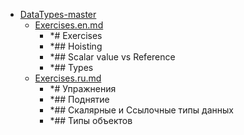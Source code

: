 - <a href = "E:\Node_projects\Node_Way\NBase\_Md\_Index\__Closer\_HPW\Part_I\content\Courses\Fundamentals\automaticLabCheck\DataTypes-master\cat.DataTypes-master\dir.DataTypes-master.md">DataTypes-master</a>
    - <a href = "E:\Node_projects\Node_Way\NBase\_Md\_Index\__Closer\_HPW\Part_I\content\Courses\Fundamentals\automaticLabCheck\DataTypes-master\Exercises.en.md">Exercises.en.md</a>
        - *# Exercises
        - *## Hoisting
        - *## Scalar value vs Reference
        - *## Types
    - <a href = "E:\Node_projects\Node_Way\NBase\_Md\_Index\__Closer\_HPW\Part_I\content\Courses\Fundamentals\automaticLabCheck\DataTypes-master\Exercises.ru.md">Exercises.ru.md</a>
        - *# Упражнения
        - *## Поднятие
        - *## Скалярные и Ссылочные типы данных
        - *## Типы объектов
